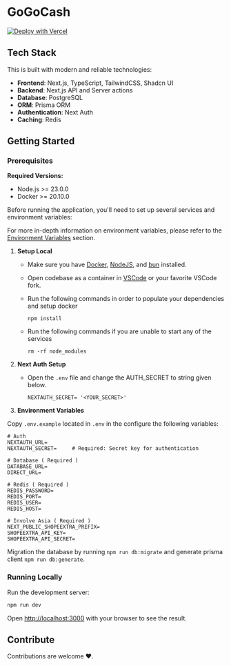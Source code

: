 # GoGoCash

[![Deploy with Vercel](https://vercel.com/button)](https://vercel.com/new/clone?repository-url=https%3A%2F%2Fgithub.com%praashh%2Fgogocash&env=DATABASE_URL,DIRECT_URL,BETTER_AUTH_URL,NEXTAUTH_SECRET,NEXTAUTH_URL,SHOPEEXTRA_API_KEY,NEXT_PUBLIC_SHOPEEXTRA_PREFIX,SHOPEEXTRA_API_SECRET,REDIS_PASSWORD,REDIS_PORT,REDIS_USER,REDIS_HOST&envDescription=For%20more%20info%20on%20setting%20up%20your%20API%20keys%2C%20checkout%20the%20Readme%20below&envLink=https%3A%2F%2Fgithub.com%2Fpraashh%2Fgogocash%2Fblob%2Fmain%2FREADME.md&project-name=gogocash&repository-name=gogocash&redirect-url=gogocash&demo-title=GoGoCash)


## Tech Stack

This is built with modern and reliable technologies:

- **Frontend**: Next.js, TypeScript, TailwindCSS, Shadcn UI
- **Backend**: Next.js API and Server actions
- **Database**: PostgreSQL
- **ORM**: Prisma ORM
- **Authentication**: Next Auth
- **Caching**: Redis

## Getting Started

### Prerequisites

**Required Versions:**

- Node.js >= 23.0.0
- Docker >= 20.10.0

Before running the application, you'll need to set up several services and environment variables:

For more in-depth information on environment variables, please refer to the [Environment Variables](#environment-variables) section.


1. **Setup Local**

   - Make sure you have [Docker](https://docs.docker.com/get-docker/), [NodeJS](https://nodejs.org/en/download/), and [bun](https://bun.sh/docs/installation) installed.
   - Open codebase as a container in [VSCode](https://code.visualstudio.com/) or your favorite VSCode fork.
   - Run the following commands in order to populate your dependencies and setup docker

     ```
     npm install
     ```

   - Run the following commands if you are unable to start any of the services

     ```
     rm -rf node_modules
     ```

2. **Next Auth Setup**

   - Open the `.env` file and change the AUTH_SECRET to string given below.

     ```env
     NEXTAUTH_SECRET= '<YOUR_SECRET>'
     ```

3. **Environment Variables**

Copy `.env.example` located in  `.env` in the configure the following variables:

```env
# Auth
NEXTAUTH_URL= 
NEXTAUTH_SECRET=     # Required: Secret key for authentication

# Database ( Required )
DATABASE_URL=    
DIRECT_URL=

# Redis ( Required )
REDIS_PASSWORD=
REDIS_PORT=
REDIS_USER=
REDIS_HOST=

# Involve Asia ( Required )
NEXT_PUBLIC_SHOPEEXTRA_PREFIX=
SHOPEEXTRA_API_KEY=
SHOPEEXTRA_API_SECRET=
```

Migration the database by running `npm run db:migrate` and generate prisma client `npm run db:generate`.


### Running Locally

Run the development server:

```bash
npm run dev
```
Open [http://localhost:3000](http://localhost:3000) with your browser to see the result.

## Contribute

Contributions are welcome ❤️.